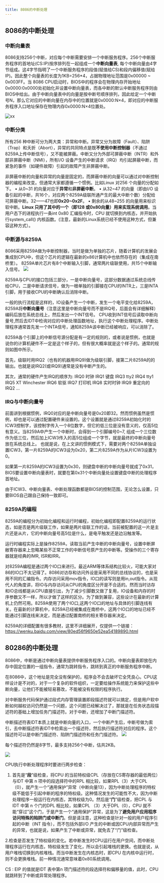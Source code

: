 ```yaml
---
title: 8086的中断处理
---
```

## 8086的中断处理

### 中断向量表
8086支持256个中断，对应每个中断需要安排一个中断服务程序。256个中断服务程序的首地址(CS:IP)按序排列在一起组成一个**中断向量表**, 每个中断向量由4字节组成。这4字节指明了一个中断服务程序的段值(赋值给CS)和段内偏移值(赋给IP)。因此整个向量表的长度为1KB=256*4，占据物理地址范围是0x00000 ~ 0x003FF。当 8086 CPU启动时，BIOS中的程序会在物理内存开始地址0x0000:0x0000处初始化并设置中断向量表，而各中断的默认中断服务程序则由BIOS中给出。由于中断向量表中的向量是按中断号顺序排列，因此给定一个中断号N，那么它对应的中断向量在内存中的位置就是0x0000:N×4，即对应的中断服务程序入口地址保存在物理内存0x0000:N×4位置处。

![xx](/assets/8326cffc1e178a8270b07383f603738da977e801.jpg)

### 中断分类
所有256 种中断可分为两大类：异常和中断。异常又分为故障（Fault）、陷阱（Trap）和夭折（Abort），异常的共同特点是既**不使用中断控制器**（不通过8259A上传中断信号），又不能被屏蔽。中断又分为外部可屏蔽中断（INTR）和外部非屏蔽中断（NMI），所有I/O 设备产生的中断请求（IRQ）均引起屏蔽中断，而紧急的事件（如硬件故障）引起的故障产生非屏蔽中断。

非屏蔽中断的向量和异常的向量是固定的，而屏蔽中断的向量可以通过对中断控制器的编程来改变。但通常大家都遵循一个惯例。比如Linux 对256 个向量的分配如下。
• 从0~31 的向量对应于**异常**和**非屏蔽中断**。
• 从32~47 的向量（即由I/O 设备引起的中断，共16个，对应两个8259A级联所通产生的最大中断个数）分配给可屏蔽中断。32——47也即**0x20~0x2F**。
• 剩余的从48~255 的向量用来标识软中断。**Linux 只用了其中的一个（即128 或0x80向量）用来实现系统调用**。当用户态下的进程执行一条int 0x80 汇编指令时，CPU 就切换到内核态，并开始执行system_call() 内核函数。(注意，最新的Linux系统已经不使用这种方式，但兼容这种方式）。

### 中断源与8259A

8086采用8259A做为中断控制器，当时是做为单独的芯片，随着计算机的发展会集成到CPU中，但这个芯片的逻辑在最新的x86计算机中也依然存在的（集成在南桥里）。 8259A单片芯片有8个中断输入引脚，通常两片级联使用，共15个中断输入信号。
![](/assets/20130916100815218.jpeg)

8259A与CPU的接口包括三部分，一是中断向量号，这部分数据通过系统总线传给CPU，二是中断请求信号，做为一根单独的引脚接在CPU的INTR上，三是INTA引脚，用于接收CPU的中断确认后消除中断。

一般的执行流程是这样的，IO设备产生一个中断，发生一个电平变化给8259A，8259A将**中断向量号**（注意这里是中断向量号而不是IRQ号，后面会有详细解释）编码后放在系统总线上，然后发出一个INT信号。
CPU收到INT信号后读取中断向量号,然后去IDT中检询对应的中断处理函数地址，执行这个中断处理程序。中断处理程序通常首先发一个INTA信号，通知8259A该中断已经被响应，可以消除了。


8259A各个引脚上的中断信号源分配是有一定的规则的，或者说是惯例，也就是说你的计算机硬件不一定是这个样子的，但有很大概率就是这个样子的。通常的规则如图中所示，

首先，级联时用IRQ2（也有的机器用IRQ9)做为级联引脚，接第二片8259A的的输出。也就是说IRQ2(或IRQ9)通常是没有中断产生的。

其次，通常的硬件产生IRQ的顺序为:
IRQ0  时钟
IRQ1  键盘
IRQ3  tty2
IRQ4  tty1
IRQ5  XT Winchester
IRQ6  软驱
IRQ7  打印机
IRQ8  实时时钟
IRQ9  重定向的IRQ2
...
### IRQ与中断向量号

前面讲到根据惯例，IRQ0对应的是中断向量号是0x20即32。然而惯例虽然是惯例，却也是可以通过配置硬件来设置的。这个设置就是通过8259A初始化时的ICW3控制字，该控制字传入一个8位数字，但它的低三位是没有意义的，仅高5位有意义。当8259A中产生一个中断时，会得到一个引脚编号0~7, 组成一个三位数作为低三位，然后加上ICW3传入的高5位组成一个字节，就是最终的中断向量号放在系统总线上。
也就是说，在上文讲的惯例模式下，需要对两个8259A单独设置ICW3，第一片8259A的ICW3设为0x20，第二片8259A作为从片ICW3设置为0。

如果第一片8259A的ICW3设置为0x30，则键盘中断的中断向量号就成了0x31，BIOS要设置中断向量表时，就要在第0x31个中断向量处设置键盘中断的处理程序首地址。

由于ICW3、中断向量表、中断处理函数都是BIOS的控制范围，无论怎么设置，只要BIOS自己跟自己保持一致即可。

### 8259A的编程

8259A的编程分为初始化编程和运行时编程，初始化编程即配置8259A的运行状态，如是否是两片级联工作，如果是两片级联工作的话，当前被配置的这一片是主片还是从片，它的中断向量号高5位是什么，是电平触发还是边沿触发等。

运行时编程实际上是操作8259A，读取当前产生中断的中断向量号，设置中断屏敝寄存器来上忽略某些不正常工作的中断信号原产生的中断等。受操作的三个寄存器就是经典的IMR, ISR和IRR。

对8259A编程是通过两个IO口来进行。最近ARM等体系结构比较火，可能大家对86的IO口不太记得了。8086对访存和访问外设是采用不同的总线协议的，也是采用不同的汇编指令。内存访问采用mov指令，IO口的读写则是用in,out指令。从现代人的角度讲，将IO与内存访问从CPU的角度区分开是不合适的。然而当时访存和IO总线都是从CPU直接引出，为了减少引脚数又做了复用，IO设备和内存的时序参数又不一样，所以才做了这样的区分。为了做到兼容，这些设计在最新的计算机上仍然可用。8259A使用了两个IO口,这两个IO口的地址与具体的引脚连线有关。在最新的计算机中，8259A已经被集成在南桥中，这两个IO口的地址已经不能通过引脚连线来决定，而是通过配置南桥的相关寄存器来决定。

8259A的详细配置有很多教材，这里不详细展开，仅提供一个链接：
https://wenku.baidu.com/view/80ed56f9650e52ea54189890.html


## 80286的中断处理


8086中，中断是通过中断向量表提供中断服务程序入口的。中断向量表即放在内存中固定位置的一组指令，通常为跳转指令，跳转到真正的中断服务程序中断。

在8086中，这个地址是完全没有保护的，程序会不会去破坏它全凭良心。CPU这样设计是不对的，对于一个复杂的软件组织，一定要给操作系统能力来保护这些中断向量，让他们不能被轻易篡改，不能被没有权限的程序执行。

对中断服务代码保护通过段式内存管理装置即段描述符就可以搞定，但是用户软中断如何越权访问仍然是一个问题，这个问题已经解决过了，那就是在任务状态段描述符的基础上增加任务门描述符。对于中断，还增加了中断门描述符。

中断描述符表IDT本质上就是中断向量的入口，一个中断产生后，中断号做为索引，去中断描述符表IDT中检索出一个描述符，然后执行描述符对应的程序。这个描述符可以是中断门描述符、陷阱门描述符和任务门描述符。
![](/assets/20130916100832359.jpeg)

每个描述符仍然是8字节，最多支持256个中断，估共2KB。

![](/assets/20130812231330968.png)

CPU执行中断处理程序时要进行两步检查：
1. 首先是“**段**”级检查，将CPU 的当前特权级CPL（存放在CS寄存器的最低两位）与IDT 中第 n 项中的段选择符中的RPL 相比较，如果RPL（3）大于CPL（0），就产生一个“通用保护”异常（中断向量13），因为中断处理程序的特权级不能低于引起中断的程序的特权级。这种情况发生的可能性不大，因为中断处理程序一般运行在内核态，其特权级为0。然后是“**门**”级检查，把CPL 与IDT 中第 n 个门的DPL 相比较，如果CPL （3）大于DPL（0），CPU 就不能“穿过”这个门，于是产生一个“通用保护”异常，这是为了**避免用户应用程序访问特殊的陷阱门或中断门**。但是请注意，这种检查是针对一般的用户程序引起的中断（INT 指令），而不包括外部I/O 产生的中断或因CPU内部异常而产生的异常，也就是说，如果产生了中断或异常，就免去了“门”级检查。

2.检查是否发生了特权级的变化。若中断发生时CPU运行在用户空间，而中断处理程序运行在内核态，特权级发生了变化，所以会引起堆栈的更换。也就是说，从用户堆栈切换到内核堆栈。而当中断发生在内核态时，即CPU 在内核中运行时，则不会更换堆栈。前一种情况通常意味着0x80系统调用。

CS : EIP 的值就是IDT 表中第n 项门描述符的段选择符和偏移量的值，此时，CPU 就跳转到了中断或异常处理程序。
